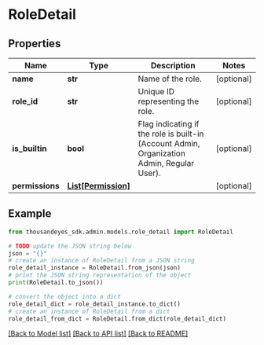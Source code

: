 # RoleDetail


## Properties

Name | Type | Description | Notes
------------ | ------------- | ------------- | -------------
**name** | **str** | Name of the role. | [optional] 
**role_id** | **str** | Unique ID representing the role. | [optional] 
**is_builtin** | **bool** | Flag indicating if the role is built-in (Account Admin, Organization Admin, Regular User). | [optional] 
**permissions** | [**List[Permission]**](Permission.md) |  | [optional] 

## Example

```python
from thousandeyes_sdk.admin.models.role_detail import RoleDetail

# TODO update the JSON string below
json = "{}"
# create an instance of RoleDetail from a JSON string
role_detail_instance = RoleDetail.from_json(json)
# print the JSON string representation of the object
print(RoleDetail.to_json())

# convert the object into a dict
role_detail_dict = role_detail_instance.to_dict()
# create an instance of RoleDetail from a dict
role_detail_from_dict = RoleDetail.from_dict(role_detail_dict)
```
[[Back to Model list]](../README.md#documentation-for-models) [[Back to API list]](../README.md#documentation-for-api-endpoints) [[Back to README]](../README.md)


